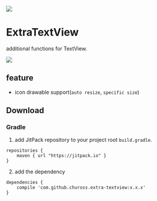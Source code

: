 [![](https://jitpack.io/v/chuross/extra-textview.svg)](https://jitpack.io/#chuross/extra-textview)

# ExtraTextView
additional functions for TextView.

![](https://cloud.githubusercontent.com/assets/1422031/25216241/a30182fc-25dc-11e7-8124-a313ff92b5a3.png)

## feature
- icon drawable support(`auto resize`, `specific size`)

## Download
### Gradle
1. add JitPack repository to your project root `build.gradle`.
```
repositories {
    maven { url "https://jitpack.io" }
}
```

2. add the dependency
```
dependencies {
    compile 'com.github.chuross.extra-textview:x.x.x'
}
```
